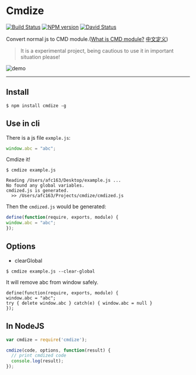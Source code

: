 # Cmdize 

[![Build Status](https://travis-ci.org/afc163/cmdize.png)](https://travis-ci.org/afc163/cmdize)
[![NPM version](https://badge.fury.io/js/cmdize.png)](http://badge.fury.io/js/cmdize)
[![David Status](https://david-dm.org/afc163/cmdize.png)](https://david-dm.org/afc163/cmdize) 

Convert normal js to CMD module.([What is CMD module?](https://github.com/cmdjs/specification/blob/master/draft/module.md) [中文定义](https://github.com/seajs/seajs/issues/242))

> It is a experimental project, being cautious to use it in important situation please!

![demo](https://i.alipayobjects.com/e/201310/1OP6NAiAzF.png)

---

## Install

```
$ npm install cmdize -g
```

## Use in cli

There is a js file `exmple.js`:

```js
window.abc = "abc";
```

Cmdize it!

```
$ cmdize example.js
```

```
Reading /Users/afc163/Desktop/example.js ...
No found any global variables.
cmdized.js is generated.
  >> /Users/afc163/Projects/cmdize/cmdized.js
```

Then the `cmdized.js` would be generated:

```js
define(function(require, exports, module) {
window.abc = "abc";
});
```

## Options

* clearGlobal

```
$ cmdize example.js --clear-global
```

It will remove abc from window safely.

```
define(function(require, exports, module) {
window.abc = "abc";
try { delete window.abc } catch(e) { window.abc = null }
});
```

## In NodeJS

```js
var cmdize = require('cmdize');

cmdize(code, options, function(result) {
  // print cmdized code
  console.log(result);
});
```
